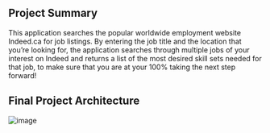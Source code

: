 ## Project Summary

This application searches the popular worldwide employment website Indeed.ca for job listings. By entering the job title and the location that you’re looking for, the application searches through multiple jobs of your interest on Indeed and returns a list of the most desired skill sets needed for that job, to make sure that you are at your 100% taking the next step forward!

## Final Project Architecture

![image](https://user-images.githubusercontent.com/80457657/195441559-30ff6777-4ced-4401-b4c0-f6b8935ff034.png)

